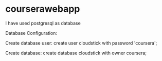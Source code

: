 # courserawebapp

I have used postgresql as database

Database Configuration:

Create database user:
create user cloudstick with password 'coursera';

Create database:
create database cloudstick with owner coursera;